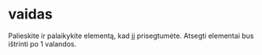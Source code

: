 # vaidas
Palieskite ir palaikykite elementą, kad jį prisegtumėte. Atsegti elementai bus ištrinti po 1 valandos.

